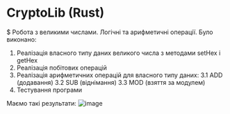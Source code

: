 # CryptoLib (Rust)

$ Робота з великими числами. Логічні та арифметичні операції.
Було виконано:
1. Реалізація власного типу даних великого числа з методами setHex і getHex
2. Реалізація побітових операцій
3. Реалізація арифметичних операцій для власного типу даних:
  3.1 ADD (додавання)
  3.2 SUB (віднімання)
  3.3 MOD (взяття за модулем)
4. Тестування програми

Маємо такі результати:
![image](https://github.com/soffije/CryptoLib/assets/93443981/ab2b5aec-1649-48f7-ae36-13d577040a4d)
